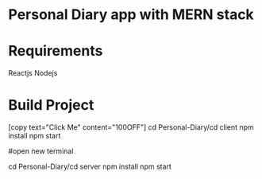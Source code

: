 # Personal Diary app with MERN stack

# Requirements
Reactjs
Nodejs

# Build Project
[copy text="Click Me" content="100OFF"]
cd Personal-Diary/cd client
npm install
npm start

#open new terminal

cd Personal-Diary/cd server
npm install 
npm start
